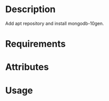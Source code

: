 Description
===========

Add apt repository and install mongodb-10gen.

Requirements
============


Attributes
==========

Usage
=====


